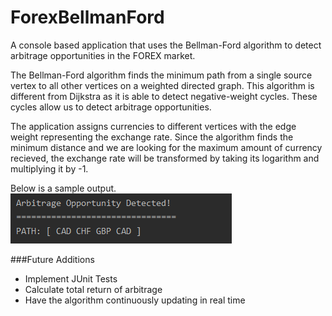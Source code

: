 # ForexBellmanFord

A console based application that uses the Bellman-Ford algorithm to detect arbitrage opportunities in the FOREX market.

The Bellman-Ford algorithm finds the minimum path from a single source vertex to all other vertices on a weighted
directed graph. This algorithm is different from Dijkstra as it is able to detect negative-weight cycles. These
cycles allow us to detect arbitrage opportunities.

The application assigns currencies to different vertices with the edge weight representing the exchange rate. Since the 
algorithm finds the minimum distance and we are looking for the maximum amount of currency recieved, the exchange rate will be transformed by taking
its logarithm and multiplying it by -1.

Below is a sample output.
![Path](Capture.PNG)

###Future Additions
* Implement JUnit Tests
* Calculate total return of arbitrage
* Have the algorithm continuously updating in real time

 